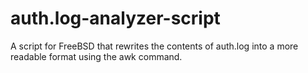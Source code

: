 # auth.log-analyzer-script
A script for FreeBSD that rewrites the contents of auth.log into a more readable format using the awk command.
